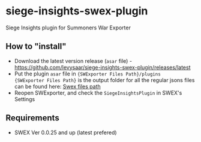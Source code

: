 # siege-insights-swex-plugin
Siege Insights plugin for Summoners War Exporter

## How to "install"
- Download the latest version release (`asar` file) - https://github.com/levysaar/siege-insights-swex-plugin/releases/latest
- Put the plugin `asar` file in `{SWExporter Files Path}/plugins`  
`{SWExporter Files Path}` is the output folder for all the regular jsons files  
can be found here: [Swex files path](https://i.imgur.com/V52VLlg.png)
- Reopen SWExporter, and check the `SiegeInsightsPlugin` in SWEX's Settings

## Requirements
- SWEX Ver 0.0.25 and up (latest prefered)
